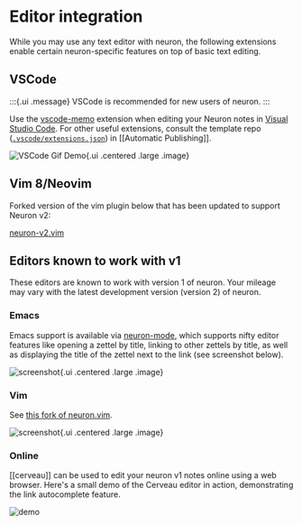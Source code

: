 # Editor integration

While you may use any text editor with neuron, the following extensions enable certain neuron-specific features on top of basic text editing.

## VSCode

:::{.ui .message}
VSCode is recommended for new users of neuron.
:::

Use the [vscode-memo](https://github.com/svsool/vscode-memo#memo) extension when editing your Neuron notes in [Visual Studio Code](https://code.visualstudio.com/). For other useful extensions, consult the template repo ([`.vscode/extensions.json`](https://github.com/srid/neuron-template/blob/master/.vscode/extensions.json)) in [[Automatic Publishing]].

![VSCode Gif Demo](./static/vscode-title-id.gif "Demo of editing neuron notes in VSCode"){.ui .centered .large .image}

## Vim 8/Neovim

Forked version of the vim plugin below that has been updated to support Neuron v2:

[neuron-v2.vim](https://github.com/chiefnoah/neuron-v2.vim)

## Editors known to work with v1

These editors are known to work with version 1 of neuron. Your mileage may vary with the latest development version (version 2) of neuron.

### Emacs 

Emacs support is available via [neuron-mode](https://github.com/felko/neuron-mode), which supports nifty editor features like opening a zettel by title, linking to other zettels by title, as well as displaying the title of the zettel next to the link (see screenshot below).

![screenshot](https://user-images.githubusercontent.com/3998/80873287-6fa75e00-8c85-11ea-9cf7-6e03db001d00.png){.ui .centered .large .image}

### Vim

See [this fork of neuron.vim](https://github.com/fiatjaf/neuron.vim).

![screenshot](https://github.com/fiatjaf/neuron.vim/raw/master/screenshot.png){.ui .centered .large .image}

### Online

[[cerveau]] can be used to edit your neuron v1 notes online using a web browser. Here's a small demo of the Cerveau editor in action, demonstrating the link autocomplete feature.

![demo](./static/cerveau-autocompl.gif)
